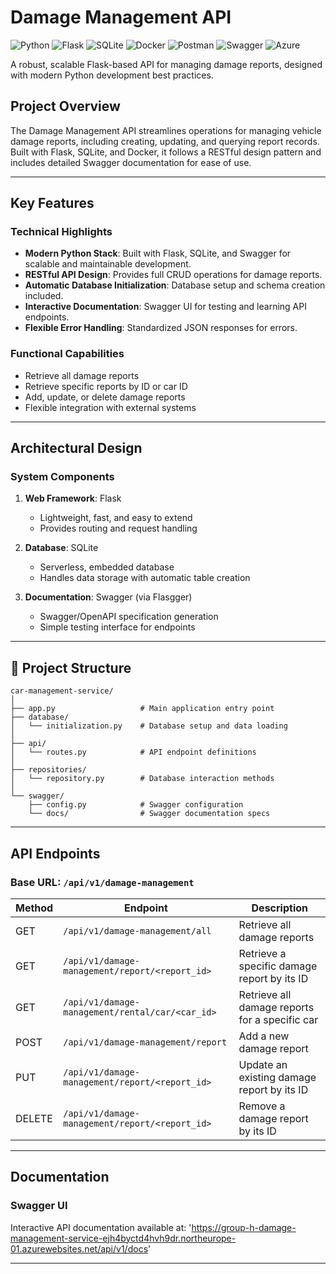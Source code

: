 # Damage Management API 

![Python](https://img.shields.io/badge/python-3670A0?style=for-the-badge&logo=python&logoColor=ffdd54)
![Flask](https://img.shields.io/badge/flask-%23000.svg?style=for-the-badge&logo=flask&logoColor=white)
![SQLite](https://img.shields.io/badge/sqlite-%2307405e.svg?style=for-the-badge&logo=sqlite&logoColor=white)
![Docker](https://img.shields.io/badge/docker-%230db7ed.svg?style=for-the-badge&logo=docker&logoColor=white)
![Postman](https://img.shields.io/badge/Postman-FF6C37?style=for-the-badge&logo=postman&logoColor=white)
![Swagger](https://img.shields.io/badge/swagger-%2385EA2D.svg?style=for-the-badge&logo=swagger&logoColor=black)
![Azure](https://img.shields.io/badge/Microsoft%20Azure-0078D4?style=for-the-badge&logo=microsoft-azure&logoColor=white)  

A robust, scalable Flask-based API for managing damage reports, designed with modern Python development best practices.

## Project Overview

The Damage Management API streamlines operations for managing vehicle damage reports, including creating, updating, and querying report records. Built with Flask, SQLite, and Docker, it follows a RESTful design pattern and includes detailed Swagger documentation for ease of use.

---

## Key Features

### Technical Highlights
- **Modern Python Stack**: Built with Flask, SQLite, and Swagger for scalable and maintainable development.
- **RESTful API Design**: Provides full CRUD operations for damage reports.
- **Automatic Database Initialization**: Database setup and schema creation included.
- **Interactive Documentation**: Swagger UI for testing and learning API endpoints.
- **Flexible Error Handling**: Standardized JSON responses for errors.

### Functional Capabilities
- Retrieve all damage reports
- Retrieve specific reports by ID or car ID
- Add, update, or delete damage reports
- Flexible integration with external systems

---

## Architectural Design

### System Components

1. **Web Framework**: Flask
   - Lightweight, fast, and easy to extend
   - Provides routing and request handling

2. **Database**: SQLite
   - Serverless, embedded database
   - Handles data storage with automatic table creation

3. **Documentation**: Swagger (via Flasgger)
   - Swagger/OpenAPI specification generation
   - Simple testing interface for endpoints

---

## 📂 Project Structure
```
car-management-service/
│
├── app.py                   # Main application entry point
├── database/
│   └── initialization.py    # Database setup and data loading
│
├── api/
│   └── routes.py            # API endpoint definitions
│
├── repositories/
│   └── repository.py        # Database interaction methods
│
└── swagger/
    ├── config.py            # Swagger configuration
    └── docs/                # Swagger documentation specs
```


---

## API Endpoints

### Base URL: `/api/v1/damage-management`

| Method | Endpoint                                         | Description                                      |
|--------|-------------------------------------------------|--------------------------------------------------|
| GET    | `/api/v1/damage-management/all`                 | Retrieve all damage reports                     |
| GET    | `/api/v1/damage-management/report/<report_id>`  | Retrieve a specific damage report by its ID     |
| GET    | `/api/v1/damage-management/rental/car/<car_id>` | Retrieve all damage reports for a specific car  |
| POST   | `/api/v1/damage-management/report`              | Add a new damage report                         |
| PUT    | `/api/v1/damage-management/report/<report_id>`  | Update an existing damage report by its ID      |
| DELETE | `/api/v1/damage-management/report/<report_id>`  | Remove a damage report by its ID                |

---

## Documentation

### Swagger UI
Interactive API documentation available at: 'https://group-h-damage-management-service-ejh4byctd4hvh9dr.northeurope-01.azurewebsites.net/api/v1/docs'

---


